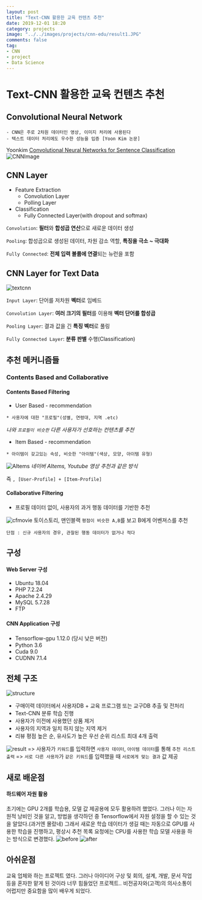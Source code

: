 ```yaml
---
layout: post
title: "Text-CNN 활용한 교육 컨텐츠 추천"
date: 2019-12-01 18:20
category: projects
image: "../../images/projects/cnn-edu/result1.JPG"
comments: false
tag:
- CNN
- project
- Data Science
---
```

# Text-CNN 활용한 교육 컨텐츠 추천

## Convolutional Neural Network
```
- CNN은 주로 2차원 데이터인 영상, 이미지 처리에 사용된다
- 텍스트 데이터 처리에도 우수한 성능을 입증 [Yoon Kim 논문]
```
Yoonkim [Convolutional Neural Networks for Sentence Classification
](http://emnlp2014.org/papers/pdf/EMNLP2014181.pdf)
![CNNImage](../../images/projects/cnn-edu/imagecnn1.png)

## CNN Layer
* Feature Extraction
    - Convolution Layer
    - Polling Layer
* Classification
    - Fully Connected Layer(with dropout and softmax)

`Convolution`: **필터**와 **합성곱 연산**으로 새로운 데이터 생성  

`Pooling`: 합성곱으로 생성된 데이터, 차원 감소 역할, **특징을 극소 ~ 극대화**

`Fully Connected`: **전체 입력 볼륨에 연결**되는 뉴런을 포함  

## CNN Layer for Text Data
![textcnn](../../images/projects/cnn-edu/textcnn1.png)

`Input Layer`: 단어를 저차원 **벡터**로 임베드

`Convolution Layer`: **여러 크기의 필터**를 이용해 **벡터 단어를 합성곱**

`Pooling Layer`: 결과 값을 긴 **특징 벡터**로 풀링

`Fully Connected Layer`: **분류 판별** 수행(Classification)


## 추천 메커니즘들
### Contents Based and Collaborative 
#### Contents Based Filtering
- User Based - recommendation
```
* 사용자에 대한 "프로필"(성별, 연령대, 지역 .etc)
```
*나와 `프로필이 비슷한` 다른 사용자가 선호하는 컨텐츠를 추천*  

- Item Based - recommendation
```
* 아이템이 갖고있는 속성, 비슷한 "아이템"(색상, 모양, 아이템 유형)
```

![AItems](../../images/projects/cnn-edu/CF-movie.png)
*네이버 AItems, Youtube 영상 추천과 같은 방식*  

즉 `, [User-Profile] + [Item-Profile]`

#### Collaborative Filtering
- 프로필 데이터 없이, 사용자의 과거 행동 데이터를 기반한 추천

![cfmovie](../../images/projects/cnn-edu/CF-movie.png)
토이스토리, 맨인블랙 `평점이 비슷한 A,B`를 보고 B에게 어벤져스를 추천
```
단점 : 신규 사용자의 경우, 관찰된 행동 데이터가 없거나 적다
```
## 구성
#### Web Server 구성
- Ubuntu 18.04
- PHP 7.2.24
- Apache 2.4.29
- MySQL 5.7.28
- FTP
#### CNN Application 구성
- Tensorflow-gpu 1.12.0 (당시 낮은 버전)
- Python 3.6
- Cuda 9.0
- CUDNN 7.1.4

## 전체 구조
![structure](../../images/projects/cnn-edu/structure.JPG)
- 구매이력 데이터에서 사용자DB + 교육 프로그램 또는 교구DB 추출 및 전처리
- Text-CNN 분류 학습 진행
- 사용자가 이전에 사용했던 상품 제거
- 사용자의 지역과 일치 하지 않는 지역 제거
- 리뷰 평점 높은 순, 유사도가 높은 우선 순위 리스트 최대 4개 출력

![result](../../images/projects/cnn-edu/result1.JPG)
=> 사용자가 `키워드`를 입력하면 `사용자 데이터`, `아이템 데이터`를 통해 `추천 리스트 출력`
=> `서로 다른 사용자`가 `같은 키워드`를 입력했을 때 `서로에게 맞는 결과` 값 제공

## 새로 배운점
#### 하드웨어 자원 활용
초기에는 GPU 2개를 학습용, 모델 값 제공용에 모두 활용하려 했었다.
그러나 이는 자원적 낭비인 것을 알고, 방법을 생각하던 중 Tensorflow에서 자원 설정을 할 수 있는 것을 알았다.(과거엔 몰랐네)
그래서 새로운 학습 데이터가 생길 때는 자동으로 GPU를 사용한 학습을 진행하고,
평상시 추천 목록 요청에는 CPU를 사용한 학습 모델 사용을 하는 방식으로 변경했다.
![before](../../images/projects/cnn-edu/before.JPG)
![after](../../images/projects/cnn-edu/after.JPG)

## 아쉬운점
교육 업체와 하는 프로젝트 였다.
그러나 아이디어 구상 및 회의, 설계, 개발, 문서 작업 등을 혼자한 맡게 된 것이라 너무 힘들었던 프로젝트..
비전공자와(고객)의 의사소통이 어렵지만 중요함을 많이 배우게 되었다.
